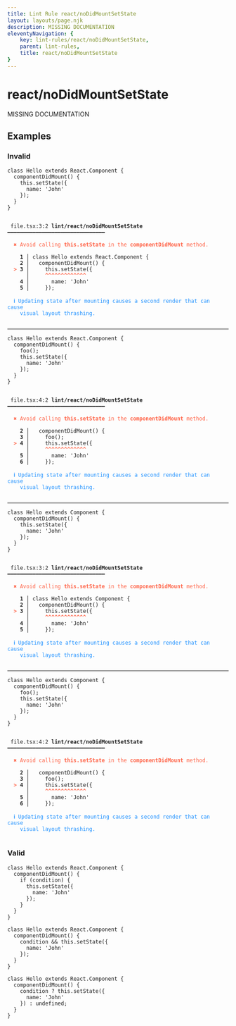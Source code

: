 ```yaml
---
title: Lint Rule react/noDidMountSetState
layout: layouts/page.njk
description: MISSING DOCUMENTATION
eleventyNavigation: {
	key: lint-rules/react/noDidMountSetState,
	parent: lint-rules,
	title: react/noDidMountSetState
}
---
```


# react/noDidMountSetState

MISSING DOCUMENTATION

<!-- EVERYTHING BELOW IS AUTOGENERATED. SEE SCRIPTS FOLDER FOR UPDATE SCRIPTS -->


## Examples
### Invalid
<pre class="language-text"><code class="language-text"><span class="token keyword">class</span> <span class="token variable">Hello</span> <span class="token keyword">extends</span> <span class="token variable">React</span><span class="token punctuation">.</span><span class="token variable">Component</span> <span class="token punctuation">{</span>
  <span class="token function">componentDidMount</span><span class="token punctuation">(</span><span class="token punctuation">)</span> <span class="token punctuation">{</span>
    <span class="token keyword">this</span><span class="token punctuation">.</span><span class="token function">setState</span><span class="token punctuation">(</span><span class="token punctuation">{</span>
      <span class="token variable">name</span><span class="token punctuation">:</span> <span class="token string">&apos;John&apos;</span>
    <span class="token punctuation">}</span><span class="token punctuation">)</span><span class="token punctuation">;</span>
  <span class="token punctuation">}</span>
<span class="token punctuation">}</span></code></pre>
<pre class="language-text"><code class="language-text">
 <span style="text-decoration-style: dotted;">file.tsx:3:2</span> <strong>lint/react/noDidMountSetState</strong> ━━━━━━━━━━━━━━━━━━━━━━━━━━━━━━━

  <strong><span style="color: Tomato;">✖ </span></strong><span style="color: Tomato;">Avoid calling </span><span style="color: Tomato;"><strong>this.setState</strong></span><span style="color: Tomato;"> in the </span><span style="color: Tomato;"><strong>componentDidMount</strong></span><span style="color: Tomato;"> method.</span>

  <strong>  1</strong><strong> │ </strong><span class="token keyword">class</span> <span class="token variable">Hello</span> <span class="token keyword">extends</span> <span class="token variable">React</span><span class="token punctuation">.</span><span class="token variable">Component</span> <span class="token punctuation">{</span>
  <strong>  2</strong><strong> │ </strong>  <span class="token function">componentDidMount</span><span class="token punctuation">(</span><span class="token punctuation">)</span> <span class="token punctuation">{</span>
  <strong><span style="color: Tomato;">&gt;</span></strong><strong> 3</strong><strong> │ </strong>    <span class="token keyword">this</span><span class="token punctuation">.</span><span class="token function">setState</span><span class="token punctuation">(</span><span class="token punctuation">{</span>
     <strong> │ </strong>    <span style="color: Tomato;"><strong>^</strong></span><span style="color: Tomato;"><strong>^</strong></span><span style="color: Tomato;"><strong>^</strong></span><span style="color: Tomato;"><strong>^</strong></span><span style="color: Tomato;"><strong>^</strong></span><span style="color: Tomato;"><strong>^</strong></span><span style="color: Tomato;"><strong>^</strong></span><span style="color: Tomato;"><strong>^</strong></span><span style="color: Tomato;"><strong>^</strong></span><span style="color: Tomato;"><strong>^</strong></span><span style="color: Tomato;"><strong>^</strong></span><span style="color: Tomato;"><strong>^</strong></span><span style="color: Tomato;"><strong>^</strong></span>
  <strong>  4</strong><strong> │ </strong>      <span class="token variable">name</span><span class="token punctuation">:</span> <span class="token string">&apos;John&apos;</span>
  <strong>  5</strong><strong> │ </strong>    <span class="token punctuation">}</span><span class="token punctuation">)</span><span class="token punctuation">;</span>

  <strong><span style="color: DodgerBlue;">ℹ </span></strong><span style="color: DodgerBlue;">Updating state after mounting causes a second render that can cause</span>
    <span style="color: DodgerBlue;">visual layout thrashing.</span>

</code></pre>

---------------

<pre class="language-text"><code class="language-text"><span class="token keyword">class</span> <span class="token variable">Hello</span> <span class="token keyword">extends</span> <span class="token variable">React</span><span class="token punctuation">.</span><span class="token variable">Component</span> <span class="token punctuation">{</span>
  <span class="token function">componentDidMount</span><span class="token punctuation">(</span><span class="token punctuation">)</span> <span class="token punctuation">{</span>
    <span class="token function">foo</span><span class="token punctuation">(</span><span class="token punctuation">)</span><span class="token punctuation">;</span>
    <span class="token keyword">this</span><span class="token punctuation">.</span><span class="token function">setState</span><span class="token punctuation">(</span><span class="token punctuation">{</span>
      <span class="token variable">name</span><span class="token punctuation">:</span> <span class="token string">&apos;John&apos;</span>
    <span class="token punctuation">}</span><span class="token punctuation">)</span><span class="token punctuation">;</span>
  <span class="token punctuation">}</span>
<span class="token punctuation">}</span></code></pre>
<pre class="language-text"><code class="language-text">
 <span style="text-decoration-style: dotted;">file.tsx:4:2</span> <strong>lint/react/noDidMountSetState</strong> ━━━━━━━━━━━━━━━━━━━━━━━━━━━━━━━

  <strong><span style="color: Tomato;">✖ </span></strong><span style="color: Tomato;">Avoid calling </span><span style="color: Tomato;"><strong>this.setState</strong></span><span style="color: Tomato;"> in the </span><span style="color: Tomato;"><strong>componentDidMount</strong></span><span style="color: Tomato;"> method.</span>

  <strong>  2</strong><strong> │ </strong>  <span class="token function">componentDidMount</span><span class="token punctuation">(</span><span class="token punctuation">)</span> <span class="token punctuation">{</span>
  <strong>  3</strong><strong> │ </strong>    <span class="token function">foo</span><span class="token punctuation">(</span><span class="token punctuation">)</span><span class="token punctuation">;</span>
  <strong><span style="color: Tomato;">&gt;</span></strong><strong> 4</strong><strong> │ </strong>    <span class="token keyword">this</span><span class="token punctuation">.</span><span class="token function">setState</span><span class="token punctuation">(</span><span class="token punctuation">{</span>
     <strong> │ </strong>    <span style="color: Tomato;"><strong>^</strong></span><span style="color: Tomato;"><strong>^</strong></span><span style="color: Tomato;"><strong>^</strong></span><span style="color: Tomato;"><strong>^</strong></span><span style="color: Tomato;"><strong>^</strong></span><span style="color: Tomato;"><strong>^</strong></span><span style="color: Tomato;"><strong>^</strong></span><span style="color: Tomato;"><strong>^</strong></span><span style="color: Tomato;"><strong>^</strong></span><span style="color: Tomato;"><strong>^</strong></span><span style="color: Tomato;"><strong>^</strong></span><span style="color: Tomato;"><strong>^</strong></span><span style="color: Tomato;"><strong>^</strong></span>
  <strong>  5</strong><strong> │ </strong>      <span class="token variable">name</span><span class="token punctuation">:</span> <span class="token string">&apos;John&apos;</span>
  <strong>  6</strong><strong> │ </strong>    <span class="token punctuation">}</span><span class="token punctuation">)</span><span class="token punctuation">;</span>

  <strong><span style="color: DodgerBlue;">ℹ </span></strong><span style="color: DodgerBlue;">Updating state after mounting causes a second render that can cause</span>
    <span style="color: DodgerBlue;">visual layout thrashing.</span>

</code></pre>

---------------

<pre class="language-text"><code class="language-text"><span class="token keyword">class</span> <span class="token variable">Hello</span> <span class="token keyword">extends</span> <span class="token variable">Component</span> <span class="token punctuation">{</span>
  <span class="token function">componentDidMount</span><span class="token punctuation">(</span><span class="token punctuation">)</span> <span class="token punctuation">{</span>
    <span class="token keyword">this</span><span class="token punctuation">.</span><span class="token function">setState</span><span class="token punctuation">(</span><span class="token punctuation">{</span>
      <span class="token variable">name</span><span class="token punctuation">:</span> <span class="token string">&apos;John&apos;</span>
    <span class="token punctuation">}</span><span class="token punctuation">)</span><span class="token punctuation">;</span>
  <span class="token punctuation">}</span>
<span class="token punctuation">}</span></code></pre>
<pre class="language-text"><code class="language-text">
 <span style="text-decoration-style: dotted;">file.tsx:3:2</span> <strong>lint/react/noDidMountSetState</strong> ━━━━━━━━━━━━━━━━━━━━━━━━━━━━━━━

  <strong><span style="color: Tomato;">✖ </span></strong><span style="color: Tomato;">Avoid calling </span><span style="color: Tomato;"><strong>this.setState</strong></span><span style="color: Tomato;"> in the </span><span style="color: Tomato;"><strong>componentDidMount</strong></span><span style="color: Tomato;"> method.</span>

  <strong>  1</strong><strong> │ </strong><span class="token keyword">class</span> <span class="token variable">Hello</span> <span class="token keyword">extends</span> <span class="token variable">Component</span> <span class="token punctuation">{</span>
  <strong>  2</strong><strong> │ </strong>  <span class="token function">componentDidMount</span><span class="token punctuation">(</span><span class="token punctuation">)</span> <span class="token punctuation">{</span>
  <strong><span style="color: Tomato;">&gt;</span></strong><strong> 3</strong><strong> │ </strong>    <span class="token keyword">this</span><span class="token punctuation">.</span><span class="token function">setState</span><span class="token punctuation">(</span><span class="token punctuation">{</span>
     <strong> │ </strong>    <span style="color: Tomato;"><strong>^</strong></span><span style="color: Tomato;"><strong>^</strong></span><span style="color: Tomato;"><strong>^</strong></span><span style="color: Tomato;"><strong>^</strong></span><span style="color: Tomato;"><strong>^</strong></span><span style="color: Tomato;"><strong>^</strong></span><span style="color: Tomato;"><strong>^</strong></span><span style="color: Tomato;"><strong>^</strong></span><span style="color: Tomato;"><strong>^</strong></span><span style="color: Tomato;"><strong>^</strong></span><span style="color: Tomato;"><strong>^</strong></span><span style="color: Tomato;"><strong>^</strong></span><span style="color: Tomato;"><strong>^</strong></span>
  <strong>  4</strong><strong> │ </strong>      <span class="token variable">name</span><span class="token punctuation">:</span> <span class="token string">&apos;John&apos;</span>
  <strong>  5</strong><strong> │ </strong>    <span class="token punctuation">}</span><span class="token punctuation">)</span><span class="token punctuation">;</span>

  <strong><span style="color: DodgerBlue;">ℹ </span></strong><span style="color: DodgerBlue;">Updating state after mounting causes a second render that can cause</span>
    <span style="color: DodgerBlue;">visual layout thrashing.</span>

</code></pre>

---------------

<pre class="language-text"><code class="language-text"><span class="token keyword">class</span> <span class="token variable">Hello</span> <span class="token keyword">extends</span> <span class="token variable">Component</span> <span class="token punctuation">{</span>
  <span class="token function">componentDidMount</span><span class="token punctuation">(</span><span class="token punctuation">)</span> <span class="token punctuation">{</span>
    <span class="token function">foo</span><span class="token punctuation">(</span><span class="token punctuation">)</span><span class="token punctuation">;</span>
    <span class="token keyword">this</span><span class="token punctuation">.</span><span class="token function">setState</span><span class="token punctuation">(</span><span class="token punctuation">{</span>
      <span class="token variable">name</span><span class="token punctuation">:</span> <span class="token string">&apos;John&apos;</span>
    <span class="token punctuation">}</span><span class="token punctuation">)</span><span class="token punctuation">;</span>
  <span class="token punctuation">}</span>
<span class="token punctuation">}</span></code></pre>
<pre class="language-text"><code class="language-text">
 <span style="text-decoration-style: dotted;">file.tsx:4:2</span> <strong>lint/react/noDidMountSetState</strong> ━━━━━━━━━━━━━━━━━━━━━━━━━━━━━━━

  <strong><span style="color: Tomato;">✖ </span></strong><span style="color: Tomato;">Avoid calling </span><span style="color: Tomato;"><strong>this.setState</strong></span><span style="color: Tomato;"> in the </span><span style="color: Tomato;"><strong>componentDidMount</strong></span><span style="color: Tomato;"> method.</span>

  <strong>  2</strong><strong> │ </strong>  <span class="token function">componentDidMount</span><span class="token punctuation">(</span><span class="token punctuation">)</span> <span class="token punctuation">{</span>
  <strong>  3</strong><strong> │ </strong>    <span class="token function">foo</span><span class="token punctuation">(</span><span class="token punctuation">)</span><span class="token punctuation">;</span>
  <strong><span style="color: Tomato;">&gt;</span></strong><strong> 4</strong><strong> │ </strong>    <span class="token keyword">this</span><span class="token punctuation">.</span><span class="token function">setState</span><span class="token punctuation">(</span><span class="token punctuation">{</span>
     <strong> │ </strong>    <span style="color: Tomato;"><strong>^</strong></span><span style="color: Tomato;"><strong>^</strong></span><span style="color: Tomato;"><strong>^</strong></span><span style="color: Tomato;"><strong>^</strong></span><span style="color: Tomato;"><strong>^</strong></span><span style="color: Tomato;"><strong>^</strong></span><span style="color: Tomato;"><strong>^</strong></span><span style="color: Tomato;"><strong>^</strong></span><span style="color: Tomato;"><strong>^</strong></span><span style="color: Tomato;"><strong>^</strong></span><span style="color: Tomato;"><strong>^</strong></span><span style="color: Tomato;"><strong>^</strong></span><span style="color: Tomato;"><strong>^</strong></span>
  <strong>  5</strong><strong> │ </strong>      <span class="token variable">name</span><span class="token punctuation">:</span> <span class="token string">&apos;John&apos;</span>
  <strong>  6</strong><strong> │ </strong>    <span class="token punctuation">}</span><span class="token punctuation">)</span><span class="token punctuation">;</span>

  <strong><span style="color: DodgerBlue;">ℹ </span></strong><span style="color: DodgerBlue;">Updating state after mounting causes a second render that can cause</span>
    <span style="color: DodgerBlue;">visual layout thrashing.</span>

</code></pre>
### Valid
<pre class="language-text"><code class="language-text"><span class="token keyword">class</span> <span class="token variable">Hello</span> <span class="token keyword">extends</span> <span class="token variable">React</span><span class="token punctuation">.</span><span class="token variable">Component</span> <span class="token punctuation">{</span>
  <span class="token function">componentDidMount</span><span class="token punctuation">(</span><span class="token punctuation">)</span> <span class="token punctuation">{</span>
    <span class="token keyword">if</span> <span class="token punctuation">(</span><span class="token variable">condition</span><span class="token punctuation">)</span> <span class="token punctuation">{</span>
      <span class="token keyword">this</span><span class="token punctuation">.</span><span class="token function">setState</span><span class="token punctuation">(</span><span class="token punctuation">{</span>
        <span class="token variable">name</span><span class="token punctuation">:</span> <span class="token string">&apos;John&apos;</span>
      <span class="token punctuation">}</span><span class="token punctuation">)</span><span class="token punctuation">;</span>
    <span class="token punctuation">}</span>
  <span class="token punctuation">}</span>
<span class="token punctuation">}</span></code></pre>
<pre class="language-text"><code class="language-text"><span class="token keyword">class</span> <span class="token variable">Hello</span> <span class="token keyword">extends</span> <span class="token variable">React</span><span class="token punctuation">.</span><span class="token variable">Component</span> <span class="token punctuation">{</span>
  <span class="token function">componentDidMount</span><span class="token punctuation">(</span><span class="token punctuation">)</span> <span class="token punctuation">{</span>
    <span class="token variable">condition</span> <span class="token operator">&amp;&amp;</span> <span class="token keyword">this</span><span class="token punctuation">.</span><span class="token function">setState</span><span class="token punctuation">(</span><span class="token punctuation">{</span>
      <span class="token variable">name</span><span class="token punctuation">:</span> <span class="token string">&apos;John&apos;</span>
    <span class="token punctuation">}</span><span class="token punctuation">)</span><span class="token punctuation">;</span>
  <span class="token punctuation">}</span>
<span class="token punctuation">}</span></code></pre>
<pre class="language-text"><code class="language-text"><span class="token keyword">class</span> <span class="token variable">Hello</span> <span class="token keyword">extends</span> <span class="token variable">React</span><span class="token punctuation">.</span><span class="token variable">Component</span> <span class="token punctuation">{</span>
  <span class="token function">componentDidMount</span><span class="token punctuation">(</span><span class="token punctuation">)</span> <span class="token punctuation">{</span>
    <span class="token variable">condition</span> <span class="token punctuation">?</span> <span class="token keyword">this</span><span class="token punctuation">.</span><span class="token function">setState</span><span class="token punctuation">(</span><span class="token punctuation">{</span>
      <span class="token variable">name</span><span class="token punctuation">:</span> <span class="token string">&apos;John&apos;</span>
    <span class="token punctuation">}</span><span class="token punctuation">)</span> <span class="token punctuation">:</span> <span class="token variable">undefined</span><span class="token punctuation">;</span>
  <span class="token punctuation">}</span>
<span class="token punctuation">}</span></code></pre>

